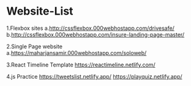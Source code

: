 # Website-List

1.Flexbox sites 
  a.http://cssflexbox.000webhostapp.com/drivesafe/
  b.http://cssflexbox.000webhostapp.com/insure-landing-page-master/
  
  
2.Single Page website 
  a.https://maharjansamir.000webhostapp.com/soloweb/
  
3.React Timeline Template
  https://reactimeline.netlify.com/
 
4.js Practice
  https://tweetslist.netlify.app/
  https://playquiz.netlify.app/


